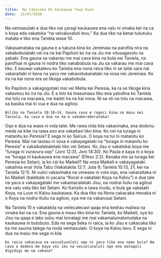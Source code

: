 ```yaml
---
title:  Na Cakacaka Ni Kaukauwa Tawa Kune
date:  22/07/2020
---
```


Na veimasulaki e dua tiko nai yaragi kaukauwa ena valu ni vinaka kei na ca o koya eda vakatoka “na veivaluvaluti levu.” Ka dua tiko na kenai tukutuku matata e tiko ena Taniela wase 10.

Vakasamataka na gauna e a tukuna kina ko Jeremaia na parofita nira na vakabobulataki vei ira na kai Papiloni ko ira na Jiu me vitusagavolu na yabaki. Ena gauna sa vakarau me mai cava kina na bula nei Taniela, na parofisai ni gauna ni nodra tiko vakabobula na Jiu sa vakarau me mai cava tiko. E kauwai vakalevu ko Taniela ena nona raica tiko ni se lailai sara nai vakaraitaki ni kena na yaco me vakavotukanataki na vosa nei Jeremaia. Ko ira na kai nona era se tikoga vakabobula.

Ko Papiloni a vakagogotaki mai vei Metia kei Peresia, ka ra se tikoga kina vakavesu ko ira na Jiu. E a lolo ka masumasu tiko ena yalodina ko Taniela me tolu na macawa, me baleti ira na kai nona. Ni sa oti na tolu na macawa, sa basika mai ki vua e dua na agilosi.

`Wilika na Taniela 10:10–14. Gauna cava e rogoci kina na masu nei Taniela, ka cava e dua na ka e vakaberaberataka?`

Oqo e dua na wase ni vola talei. Me rawa nida kila vakavinaka, ena dodonu meda na kilai ira rawa eso era vakaitavi tiko kina. Ko cei na turaga ni matanitu ko Peresia? E sega ni ko Sairusi. O koya na tui ni matanitu ko Peresia. Mai nai tautau ni vosa e vakayagataki na “turaga ni matanitu ko Peresia” e vakaibalebaletaki tiko vei Setani. Ko Jisu e vakatokai koya me “turaga ni vuravura oqo” (Joni 12:31, Joni 14:30). Ko Paula e kaya ni o koya na “turaga ni kaukauwa ena macawa” (Efeso 2:2). Kevaka me sa turaga kei Peresia ko Setani, ia ko cei ko Maikeli? Na vosa Maikeli e vakayagataki vakalima enai Vola Tabu (Vakatakila 12:7; Juta 9; Taniela 10:13, 21; kei na Taniela 12:1). Ni vulici vakavinaka na veiwase ni vola oqo, ena vakaraitaka ni ko Maikeli (balebale ni yacana “Kocei e vakataki Koya na Kalou”) e dua tale na yaca e vakayagataki me vakamacalataki Jisu, na nodrai liuliu na agilosi era valu vata tiko kei Setani. Ko Karisito e tawa mudu, e bula ga vakataki Koya, na Luve ni Kalou kaukauwa. Ka dua tiko na Nona cakacaka mevaka ni o Koya na nodra iliuliu na agilosi, oya me na vakarusai Setani.

Na Taniela 10 e vakatakila na veilecalecavi qaqa ena kedrau maliwa na vinaka kei na ca. Ena gauna e masu tiko kina ko Taniela, ko Maikeli, oya ko Jisu na qaqa e lako sobu mai lomalagi me mai vakamalumalumutaka na kaukauwa ni butobuto. Eda na sega beka ni raica, ia ko Jisu e cakacaka tiko ka me sauma talega na noda veimasulaki. O koya na Kalou levu. E sega ni dua na masu me sega ni kila.

`Ko raica vakacava na veivaluvaluti oqo ni yaco tiko ena nomu bula? Na cava e dodonu me kaya vei iko na veivaluvaluti oqo ena mataqali digidigi mo na cakava?`